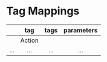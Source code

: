 # Tag Mappings
| | tag | tags | parameters |
|:-:|:-:|:-:|:-:|
| | Action | | |
| ... | ... | ... | ... |